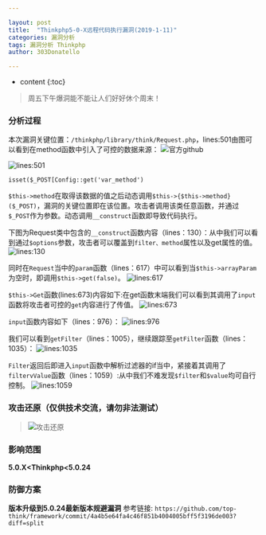 ```yaml
---

layout: post
title:  "Thinkphp5-0-X远程代码执行漏洞(2019-1-11)"
categories: 漏洞分析
tags: 漏洞分析 Thinkphp
author: 303Donatello

---
```


* content
{:toc}

>周五下午爆洞能不能让人们好好休个周末！

### 分析过程

本次漏洞关键位置：```/thinkphp/library/think/Request.php```，lines:501由图可以看到在method函数中引入了可控的数据来源：
![官方github](https://upload-images.jianshu.io/upload_images/5430312-40c3fd60ad49887e.png?imageMogr2/auto-orient/strip%7CimageView2/2/w/1240)

![lines:501](https://upload-images.jianshu.io/upload_images/5430312-15aaaa182597a7e0.png?imageMogr2/auto-orient/strip%7CimageView2/2/w/1240)

```isset($_POST[Config::get('var_method')```

```$this->method```在取得该数据的值之后动态调用```$this->{$this->method}($_POST)```，漏洞的关键位置即在该位置。攻击者调用该类任意函数，并通过```$_POST```作为参数。动态调用```__construct```函数即导致代码执行。

下图为Request类中包含的```__construct```函数内容（lines：130）：从中我们可以看到通过```$options```参数，攻击者可以覆盖到```filter、method```属性以及get属性的值。
 ![lines:130](https://upload-images.jianshu.io/upload_images/5430312-8329a74a3dbd534e.png?imageMogr2/auto-orient/strip%7CimageView2/2/w/1240)

同时在```Request```当中的```param```函数（lines：617）中可以看到当```$this->arrayParam```为空时，即调用```$this->get(false)```。
![lines:617](https://upload-images.jianshu.io/upload_images/5430312-d278ae047e26d75a.png?imageMogr2/auto-orient/strip%7CimageView2/2/w/1240)


```$this->Get```函数(lines:673)内容如下:在get函数末端我们可以看到其调用了```input```函数将攻击者可控的```get```内容进行了传值。
![lines:673](https://upload-images.jianshu.io/upload_images/5430312-f3c20bc5b86d4854.png?imageMogr2/auto-orient/strip%7CimageView2/2/w/1240)


```input```函数内容如下（lines：976）：
![lines:976](https://upload-images.jianshu.io/upload_images/5430312-9e0baa577eea55a7.png?imageMogr2/auto-orient/strip%7CimageView2/2/w/1240)


我们可以看到```getFilter```（lines：1005），继续跟踪至```getFilter```函数（lines：1035）：
 ![lines:1035](https://upload-images.jianshu.io/upload_images/5430312-066b3bbbde1f0d10.png?imageMogr2/auto-orient/strip%7CimageView2/2/w/1240)

```Filter```返回后即进入```input```函数中解析过滤器的if当中，紧接着其调用了```filtervValue```函数（lines：1059）:从中我们不难发现```$filter```和```$value```均可自行控制。
![lines:1059](https://upload-images.jianshu.io/upload_images/5430312-894b056b041149d6.png?imageMogr2/auto-orient/strip%7CimageView2/2/w/1240)
### 攻击还原（仅供技术交流，请勿非法测试）
> ![攻击还原](https://upload-images.jianshu.io/upload_images/5430312-a5b53d682caba598.png?imageMogr2/auto-orient/strip%7CimageView2/2/w/1240)

### 影响范围

**5.0.X<Thinkphp<5.0.24**

### 防御方案
**版本升级到5.0.24最新版本规避漏洞**
参考链接: ```https://github.com/top-think/framework/commit/4a4b5e64fa4c46f851b4004005bff5f3196de003?diff=split```





 
